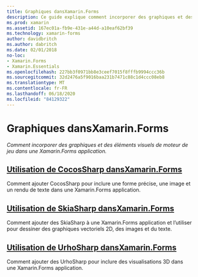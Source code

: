 ```yaml
---
title: Graphiques dansXamarin.Forms
description: Ce guide explique comment incorporer des graphiques et des éléments visuels de moteur de jeu dans une Xamarin.Forms application, à l’aide de CocosSharp, SkiaShap et UrhoSharp.
ms.prod: xamarin
ms.assetid: 167ec01a-fb9e-431e-a44d-a10eaf62bf39
ms.technology: xamarin-forms
author: davidbritch
ms.author: dabritch
ms.date: 02/01/2018
no-loc:
- Xamarin.Forms
- Xamarin.Essentials
ms.openlocfilehash: 227bb3f0971bb8e3ceef7015f8fffb9994ccc36b
ms.sourcegitcommit: 32d2476a5f9016baa231b7471c88c1d4ccc08eb8
ms.translationtype: MT
ms.contentlocale: fr-FR
ms.lasthandoff: 06/18/2020
ms.locfileid: "84129322"
---
```

# <a name="graphics-in-xamarinforms"></a>Graphiques dansXamarin.Forms

_Comment incorporer des graphiques et des éléments visuels de moteur de jeu dans une Xamarin.Forms application._

## <a name="using-cocossharp-in-xamarinformscocossharpmd"></a>[Utilisation de CocosSharp dansXamarin.Forms](cocossharp.md)

Comment ajouter CocosSharp pour inclure une forme précise, une image et un rendu de texte dans une Xamarin.Forms application.

## <a name="using-skiasharp-in-xamarinformsskiasharpindexmd"></a>[Utilisation de SkiaSharp dansXamarin.Forms](skiasharp/index.md)

Comment ajouter des SkiaSharp à une Xamarin.Forms application et l’utiliser pour dessiner des graphiques vectoriels 2D, des images et du texte.

## <a name="using-urhosharp-in-xamarinformsurhosharpmd"></a>[Utilisation de UrhoSharp dansXamarin.Forms](urhosharp.md)

Comment ajouter des UrhoSharp pour inclure des visualisations 3D dans une Xamarin.Forms application.
